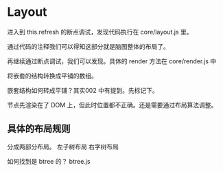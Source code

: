 # Layout


进入到 this.refresh 的断点调试，发现代码执行在 core/layout.js 里。

通过代码的注释我们可以得知这部分就是脑图整体的布局了。


再继续通过断点调试，我们可以发现。具体的 render 方法在 core/render.js  中

将嵌套的结构转换成平铺的数组。

嵌套结构如何转成平铺？其实002 中有提到。先标记下。

节点先渲染在了 DOM 上，但此时位置都不正确。还是需要通过布局算法调整。


## 具体的布局规则

分成两部分布局。
左子树布局
右字树布局

如何找到是 btree 的？
btree.js